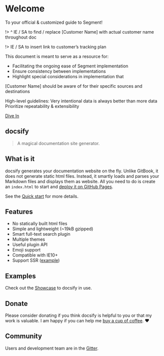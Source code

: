 
# Welcome
To your official & customized guide to Segment!  


!> ^ IE / SA to find / replace [Customer Name] with actual customer name throughout doc

!>  IE / SA to insert link to customer’s tracking plan

This document is meant to serve as a resource for:
- Facilitating the ongoing ease of Segment implementation
- Ensure consistency between implementations
- Highlight special considerations in implementation that

[Customer Name] should be aware of for their specific sources and destinations

High-level guidelines:
Very intentional data is always better than more data
Prioritize repeatability & extensibility



[Dive In](#docsify)

## docsify

> A magical documentation site generator.

## What is it

docsify generates your documentation website on the fly. Unlike GitBook, it does not generate static html files. Instead, it smartly loads and parses your Markdown files and displays them as website. All you need to do is create an `index.html` to start and [deploy it on GitHub Pages](deploy.md).

See the [Quick start](quickstart.md) for more details.

## Features

- No statically built html files
- Simple and lightweight (~19kB gzipped)
- Smart full-text search plugin
- Multiple themes
- Useful plugin API
- Emoji support
- Compatible with IE10+
- Support SSR ([example](https://github.com/docsifyjs/docsify-ssr-demo))

## Examples

Check out the [Showcase](https://github.com/docsifyjs/docsify/#showcase) to docsify in use.

## Donate

Please consider donating if you think docsify is helpful to you or that my work is valuable. I am happy if you can help me [buy a cup of coffee](https://github.com/QingWei-Li/donate). :heart:

## Community

Users and development team are in the [Gitter](https://gitter.im/docsifyjs/Lobby).
